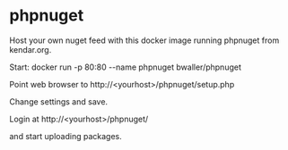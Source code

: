 # phpnuget
Host your own nuget feed with this docker image running phpnuget from kendar.org.

Start: docker run -p 80:80 --name phpnuget bwaller/phpnuget

Point web browser to http://\<yourhost\>/phpnuget/setup.php

Change settings and save.

Login at http://\<yourhost\>/phpnuget/

and start uploading packages.
